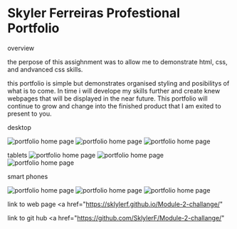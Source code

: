 # Skyler Ferreiras Profestional Portfolio

overview

the perpose of this assighnment was to allow me to demonstrate html, css, and andvanced css skills.

this portfolio is simple but demonstrates organised styling and posibilitys of what is to come. In time i will develope my skills further and create knew webpages that will be displayed in the near future. This portfolio will continue to grow and change into the finished product that I am exited to present to you.

desktop 

<img src="./Assets/images/2022-05-31.png" alt="portfolio home page">
<img src="./Assets/images/2022-05-31 (1).png" alt="portfolio home page">
<img src="./Assets/images/2022-05-31 (2).png" alt="portfolio home page">

tablets
<img src="./Assets/images/tablet 1 (1).png" alt="portfolio home page">
<img src="./Assets/images/tablet 1 (2).png" alt="portfolio home page">
<img src="./Assets/images/tablet 1 (3).png" alt="portfolio home page">

smart phones

<img src="./Assets/images/iphone  (1).png" alt="portfolio home page">
<img src="./Assets/images/iphone  (2).png" alt="portfolio home page">
<img src="./Assets/images/iphone  (3).png" alt="portfolio home page">

link to web page  <a href="https://sklylerf.github.io/Module-2-challange/"

link to git hub <a href="https://github.com/SklylerF/Module-2-challange/"

